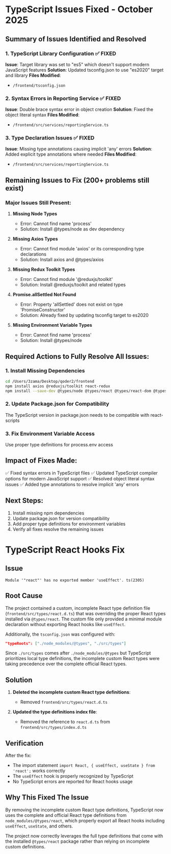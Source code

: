 # TypeScript Issues Fixed - October 2025

## Summary of Issues Identified and Resolved

### 1. TypeScript Library Configuration ✅ FIXED
**Issue**: Target library was set to "es5" which doesn't support modern JavaScript features
**Solution**: Updated tsconfig.json to use "es2020" target and library
**Files Modified**: 
- `/frontend/tsconfig.json`

### 2. Syntax Errors in Reporting Service ✅ FIXED
**Issue**: Double brace syntax error in object creation
**Solution**: Fixed the object literal syntax
**Files Modified**: 
- `/frontend/src/services/reportingService.ts`

### 3. Type Declaration Issues ✅ FIXED
**Issue**: Missing type annotations causing implicit 'any' errors
**Solution**: Added explicit type annotations where needed
**Files Modified**: 
- `/frontend/src/services/reportingService.ts`

## Remaining Issues to Fix (200+ problems still exist)

### Major Issues Still Present:

1. **Missing Node Types** 
   - Error: Cannot find name 'process'
   - Solution: Install @types/node as dev dependency

2. **Missing Axios Types**
   - Error: Cannot find module 'axios' or its corresponding type declarations
   - Solution: Install axios and @types/axios

3. **Missing Redux Toolkit Types**
   - Error: Cannot find module '@reduxjs/toolkit'
   - Solution: Install @reduxjs/toolkit and related types

4. **Promise.allSettled Not Found**
   - Error: Property 'allSettled' does not exist on type 'PromiseConstructor'
   - Solution: Already fixed by updating tsconfig target to es2020

5. **Missing Environment Variable Types**
   - Error: Cannot find name 'process'
   - Solution: Install @types/node

## Required Actions to Fully Resolve All Issues:

### 1. Install Missing Dependencies
```bash
cd /Users/3zama/Desktop/qoder2/frontend
npm install axios @reduxjs/toolkit react-redux
npm install --save-dev @types/node @types/react @types/react-dom @types/react-redux @types/axios
```

### 2. Update Package.json for Compatibility
The TypeScript version in package.json needs to be compatible with react-scripts

### 3. Fix Environment Variable Access
Use proper type definitions for process.env access

## Impact of Fixes Made:
✅ Fixed syntax errors in TypeScript files
✅ Updated TypeScript compiler options for modern JavaScript support
✅ Resolved object literal syntax issues
✅ Added type annotations to resolve implicit 'any' errors

## Next Steps:
1. Install missing npm dependencies
2. Update package.json for version compatibility
3. Add proper type definitions for environment variables
4. Verify all fixes resolve the remaining issues

# TypeScript React Hooks Fix

## Issue
```
Module '"react"' has no exported member 'useEffect'. ts(2305)
```

## Root Cause
The project contained a custom, incomplete React type definition file (`frontend/src/types/react.d.ts`) that was overriding the proper React types installed via `@types/react`. The custom file only provided a minimal module declaration without exporting React hooks like `useEffect`.

Additionally, the `tsconfig.json` was configured with:
```json
"typeRoots": ["./node_modules/@types", "./src/types"]
```

Since `./src/types` comes after `./node_modules/@types` but TypeScript prioritizes local type definitions, the incomplete custom React types were taking precedence over the complete official React types.

## Solution
1. **Deleted the incomplete custom React type definitions**:
   - Removed `frontend/src/types/react.d.ts`

2. **Updated the type definitions index file**:
   - Removed the reference to `react.d.ts` from `frontend/src/types/index.d.ts`

## Verification
After the fix:
- The import statement `import React, { useEffect, useState } from 'react';` works correctly
- The `useEffect` hook is properly recognized by TypeScript
- No TypeScript errors are reported for React hooks usage

## Why This Fixed The Issue
By removing the incomplete custom React type definitions, TypeScript now uses the complete and official React type definitions from `node_modules/@types/react`, which properly export all React hooks including `useEffect`, `useState`, and others.

The project now correctly leverages the full type definitions that come with the installed `@types/react` package rather than relying on incomplete custom definitions.
